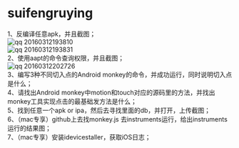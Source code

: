 # suifengruying
1、反编译任意apk，并且截图；<br>
![qq 20160312193810](https://cloud.githubusercontent.com/assets/17422233/13722739/2c6c45e0-e88a-11e5-8e18-e42bc534db69.png)<br>
![qq 20160312193831](https://cloud.githubusercontent.com/assets/17422233/13722740/2ca072b6-e88a-11e5-8444-307d016c7350.png)<br>
2、使用aapt的命令查询权限，并且截图；<br>
![qq 20160312202726](https://cloud.githubusercontent.com/assets/17422233/13722940/ba6cb22a-e890-11e5-96b0-d813f3a43fbe.png)<br>
3、编写3种不同切入点的Android monkey的命令，并成功运行，同时说明切入点是什么；<br>
4、请找出Android monkey中motion和touch对应的源码里的方法，并找出monkey工具实现点击的最基础发方法是什么；<br>
5、找到任意一个apk or ipa，然后去寻找里面的db，并打开，上传截图；<br>
6、（mac专享）github上去找monkey.js 去instruments运行，给出instruments运行的结果图；<br>
7、（mac专享）安装idevicestaller，获取iOS日志；<br>

